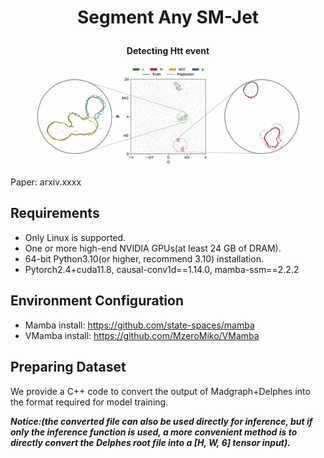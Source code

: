 # __<p align=center>Segment Any SM-Jet</p>__

__<p align=center>Detecting Htt event</p>__
<div align=center>
   <figure>
      <img src="./result/jet.png" alt="htt"/>
   </figure>
</div>

Paper: arxiv.xxxx 

## Requirements
* Only Linux is supported.
* One or more high-end NVIDIA GPUs(at least 24 GB of DRAM).
* 64-bit Python3.10(or higher, recommend 3.10) installation.
* Pytorch2.4+cuda11.8, causal-conv1d==1.14.0, mamba-ssm==2.2.2

## Environment Configuration
* Mamba install: https://github.com/state-spaces/mamba
* VMamba install: https://github.com/MzeroMiko/VMamba

## Preparing Dataset
<p>
   
   We provide a C++ code to convert the output of Madgraph+Delphes into the format required for model training.
   
   ___Notice:(the converted file can also be used directly for inference, but if only the inference function is used, a more convenient method is to directly convert the Delphes root file into a [H, W, 6] tensor input).___
   
</p>
